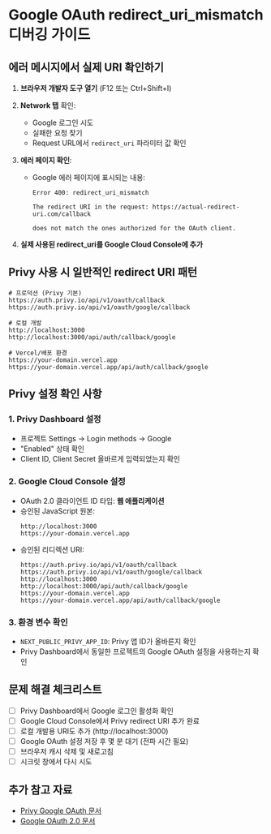 # Google OAuth redirect_uri_mismatch 디버깅 가이드

## 에러 메시지에서 실제 URI 확인하기

1. **브라우저 개발자 도구 열기** (F12 또는 Ctrl+Shift+I)

2. **Network 탭** 확인:

   - Google 로그인 시도
   - 실패한 요청 찾기
   - Request URL에서 `redirect_uri` 파라미터 값 확인

3. **에러 페이지 확인**:

   - Google 에러 페이지에 표시되는 내용:

     ```
     Error 400: redirect_uri_mismatch

     The redirect URI in the request: https://actual-redirect-uri.com/callback

     does not match the ones authorized for the OAuth client.
     ```

4. **실제 사용된 redirect_uri를 Google Cloud Console에 추가**

## Privy 사용 시 일반적인 redirect URI 패턴

```
# 프로덕션 (Privy 기본)
https://auth.privy.io/api/v1/oauth/callback
https://auth.privy.io/api/v1/oauth/google/callback

# 로컬 개발
http://localhost:3000
http://localhost:3000/api/auth/callback/google

# Vercel/배포 환경
https://your-domain.vercel.app
https://your-domain.vercel.app/api/auth/callback/google
```

## Privy 설정 확인 사항

### 1. Privy Dashboard 설정

- 프로젝트 Settings → Login methods → Google
- "Enabled" 상태 확인
- Client ID, Client Secret 올바르게 입력되었는지 확인

### 2. Google Cloud Console 설정

- OAuth 2.0 클라이언트 ID 타입: **웹 애플리케이션**
- 승인된 JavaScript 원본:
  ```
  http://localhost:3000
  https://your-domain.vercel.app
  ```
- 승인된 리디렉션 URI:
  ```
  https://auth.privy.io/api/v1/oauth/callback
  https://auth.privy.io/api/v1/oauth/google/callback
  http://localhost:3000
  http://localhost:3000/api/auth/callback/google
  https://your-domain.vercel.app
  https://your-domain.vercel.app/api/auth/callback/google
  ```

### 3. 환경 변수 확인

- `NEXT_PUBLIC_PRIVY_APP_ID`: Privy 앱 ID가 올바른지 확인
- Privy Dashboard에서 동일한 프로젝트의 Google OAuth 설정을 사용하는지 확인

## 문제 해결 체크리스트

- [ ] Privy Dashboard에서 Google 로그인 활성화 확인
- [ ] Google Cloud Console에서 Privy redirect URI 추가 완료
- [ ] 로컬 개발용 URI도 추가 (http://localhost:3000)
- [ ] Google OAuth 설정 저장 후 몇 분 대기 (전파 시간 필요)
- [ ] 브라우저 캐시 삭제 및 새로고침
- [ ] 시크릿 창에서 다시 시도

## 추가 참고 자료

- [Privy Google OAuth 문서](https://docs.privy.io/guide/guides/oauth/google)
- [Google OAuth 2.0 문서](https://developers.google.com/identity/protocols/oauth2)
